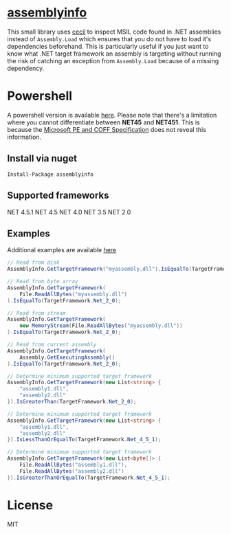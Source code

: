 [assemblyinfo](https://www.nuget.org/packages/assemblyinfo/0.1.0)
============

This small library uses [cecil](https://github.com/jbevain/cecil) to inspect MSIL code found in .NET assemblies
instead of `Assembly.Load` which ensures that you do not have to load it's dependencies
beforehand. This is particularly useful if you just want to know what .NET target framework an
assembly is targeting without running the risk of catching an exception from `Assembly.Load`
because of a missing dependency.

Powershell
==========

A powershell version is available [here](https://gist.github.com/peters/6991125). Please note that
there's a limitation where you cannot differentiate between **NET45** and **NET451**. This is because the
[Microsoft PE and COFF Specification](http://msdn.microsoft.com/en-us/windows/hardware/gg463119.aspx) does not
reveal this information.

Install via nuget
---
```
Install-Package assemblyinfo
```

Supported frameworks
----

NET 4.5.1
NET 4.5
NET 4.0
NET 3.5
NET 2.0

Examples
-----

Additional examples are available [here](https://github.com/peters/assemblyinfo/tree/develop/src/assemblyinfo.tests)

```cs
// Read from disk 
AssemblyInfo.GetTargetFramework("myassembly.dll").IsEqualTo(TargetFramework.Net_2_0);

// Read from byte array
AssemblyInfo.GetTargetFramework(
	File.ReadAllBytes("myassembly.dll")
).IsEqualTo(TargetFramework.Net_2_0);

// Read from stream
AssemblyInfo.GetTargetFramework(
	new MemoryStream(File.ReadAllBytes("myassembly.dll"))
).IsEqualTo(TargetFramework.Net_2_0);

// Read from current assembly
AssemblyInfo.GetTargetFramework(
	Assembly.GetExecutingAssembly()
).IsEqualTo(TargetFramework.Net_2_0);

// Determine minimum supported target framework
AssemblyInfo.GetTargetFramework(new List<string> { 
	"assembly1.dll",
	"assembly2.dll"
}).IsGreaterThan(TargetFramework.Net_2_0);

// Determine minimum supported target framework
AssemblyInfo.GetTargetFramework(new List<string> { 
	"assembly1.dll",
	"assembly2.dll"
}).IsLessThanOrEqualTo(TargetFramework.Net_4_5_1);

// Determine minimum supported target framework
AssemblyInfo.GetTargetFramework(new List<byte[]> { 
	File.ReadAllBytes("assembly1.dll"),
	File.ReadAllBytes("assembly2.dll")
}).IsGreaterThanOrEqualTo(TargetFramework.Net_4_5_1);
```

License
=======
MIT
